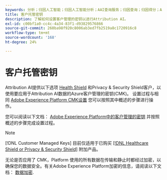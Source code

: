 ```yaml
---
keywords: 分析；归因人工智能；归因人工智能分析；AAI查询服务；归因查询；归因得分；AAI中客户管理的键
title: 客户托管密钥
description: 了解如何设置客户管理的密钥以进行Attribution AI。
exl-id: c00bf1a0-cc4c-4a34-83f1-d93829576866
source-git-commit: 260ba98f920c8006ab3ed7fb2519a8c1720916c8
workflow-type: tm+mt
source-wordcount: '168'
ht-degree: 24%

---
```


# 客户托管密钥

Attribution AI提供以下选项 [Health Shield](https://www.adobe.com/cn/trust/compliance/hipaa-ready.html) 和Privacy &amp; Security Shield客户，以使用要应用于Attribution AI数据的Azure客户管理的密钥(CMK)。 设置过程与相同 [Adobe Experience Platform CMK设置](../../../landing/governance-privacy-security/customer-managed-keys/overview.md) 您可以按照其中概述的步骤进行操作。

您可以阅读以下文档： [Adobe Experience Platform中的客户管理的密钥](../../../landing/governance-privacy-security/encryption.md) 并按照概述的步骤完成设置过程。

>[!NOTE]
>
>[!DNL Customer Managed Keys] 目前仅适用于已购买 [[!DNL Healthcare Shield or Privacy & Security Shield]](https://experienceleague.adobe.com/docs/blueprints-learn/architecture/vertical-blueprints/healthcare-vertical.html?lang=zh-Hans%3Flang%3Den) 附加产品。

无论是否应用了 CMK，Platform 使用的所有数据在传输和静止时都经过加密，以确保您的数据安全。有关Adobe Experience Platform加密的信息，请阅读以下文档： [数据加密](../../../landing/governance-privacy-security/encryption.md).
